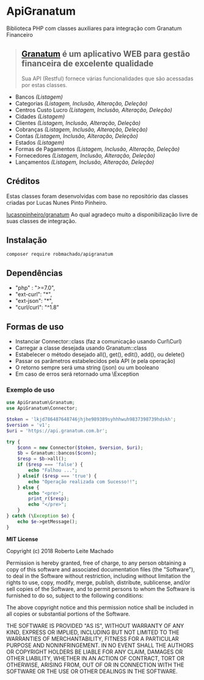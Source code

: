 # ApiGranatum

Biblioteca PHP com classes auxiliares para integração com Granatum Financeiro

> ## [Granatum](http://www.granatum.com.br) é um aplicativo WEB para gestão financeira de excelente qualidade
> Sua API (Restful) fornece várias funcionalidades que são acessadas por estas classes.  

 - Bancos *(Listagem)*
 - Categorias *(Listagem, Inclusão, Alteração, Deleção)*
 - Centros Custo Lucro *(Listagem, Inclusão, Alteração, Deleção)*
 - Cidades *(Listagem)*
 - Clientes *(Listagem, Inclusão, Alteração, Deleção)*
 - Cobranças *(Listagem, Inclusão, Alteração, Deleção)*
 - Contas *(Listagem, Inclusão, Alteração, Deleção)*
 - Estados *(Listagem)*
 - Formas de Pagamentos *(Listagem, Inclusão, Alteração, Deleção)*
 - Fornecedores *(Listagem, Inclusão, Alteração, Deleção)*
 - Lançamentos *(Listagem, Inclusão, Alteração, Deleção)*

## Créditos

Estas classes foram desenvolvidas com base no repositório das classes criadas por Lucas Nunes Pinto Pinheiro.

[lucasnpinheiro/granatum](https://github.com/lucasnpinheiro/granatum) Ao qual agradeço muito a disponibilização livre de suas classes de integração.

## Instalação

```
composer require robmachado/apigranatum
```

## Dependências

- "php" : ">=7.0",
- "ext-curl": "*",
- "ext-json": "*",
- "curl/curl": "^1.8"

## Formas de uso

- Instanciar Connector::class (faz a comunicação usando Curl\Curl)
- Carregar a classe desejada usando Granatum::class
- Estabelecer o método desejado all(), get(), edit(), add(), ou delete()
- Passar os parâmetros estabelecidos pela API (e pela operação)
- O retorno sempre será uma string (json) ou um booleano
- Em caso de erros será retornado uma \Exception

### Exemplo de uso

```php
use ApiGranatum\Granatum;
use ApiGranatum\Connector;

$token = 'lkjd786487648746jhjhe989389syhhhwuh9837398739hdskh';
$version = 'v1';
$uri = 'https://api.granatum.com.br';

try {
    $conn = new Connector($token, $version, $uri);
    $b = Granatum::bancos($conn);
    $resp = $b->all();
    if ($resp === 'false') {
        echo "Falhou ...";
    } elseif ($resp === 'true') {
        echo "Operação realizada com Sucesso!!";
    } else {
        echo "<pre>";
        print_r($resp);
        echo "</pre>";
    }
} catch (\Exception $e) {
    echo $e->getMessage();
}
```

**MIT License**

Copyright (c) 2018 Roberto Leite Machado

Permission is hereby granted, free of charge, to any person obtaining a copy
of this software and associated documentation files (the "Software"), to deal
in the Software without restriction, including without limitation the rights
to use, copy, modify, merge, publish, distribute, sublicense, and/or sell
copies of the Software, and to permit persons to whom the Software is
furnished to do so, subject to the following conditions:

The above copyright notice and this permission notice shall be included in all
copies or substantial portions of the Software.

THE SOFTWARE IS PROVIDED "AS IS", WITHOUT WARRANTY OF ANY KIND, EXPRESS OR
IMPLIED, INCLUDING BUT NOT LIMITED TO THE WARRANTIES OF MERCHANTABILITY,
FITNESS FOR A PARTICULAR PURPOSE AND NONINFRINGEMENT. IN NO EVENT SHALL THE
AUTHORS OR COPYRIGHT HOLDERS BE LIABLE FOR ANY CLAIM, DAMAGES OR OTHER
LIABILITY, WHETHER IN AN ACTION OF CONTRACT, TORT OR OTHERWISE, ARISING FROM,
OUT OF OR IN CONNECTION WITH THE SOFTWARE OR THE USE OR OTHER DEALINGS IN THE
SOFTWARE.